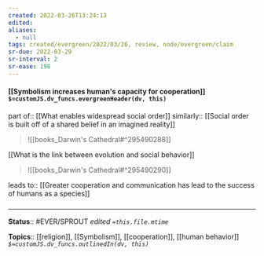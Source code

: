 ```yaml
---
created: 2022-03-26T13:24:13 
edited: 
aliases:
  - null
tags: created/evergreen/2022/03/26, review, node/evergreen/claim
sr-due: 2022-03-29
sr-interval: 2
sr-ease: 198
---
```


#### [[Symbolism increases human's capacity for cooperation]] `$=customJS.dv_funcs.evergreenHeader(dv, this)`

part of:: [[What enables widespread social order]] 
similarly:: [[Social order is built off of a shared belief in an imagined reality]]

> ![[books_Darwin's Cathedral#^295490288]]

[[What is the link between evolution and social behavior]]
> ![[books_Darwin's Cathedral#^295490290]]

leads to:: [[Greater cooperation and communication has lead to the success of humans as a species]]
### <hr class="footnote"/>

**Status**:: #EVER/SPROUT
*edited `=this.file.mtime`*

**Topics**:: [[religion]], [[Symbolism]], [[cooperation]], [[human behavior]]
*`$=customJS.dv_funcs.outlinedIn(dv, this)`*
